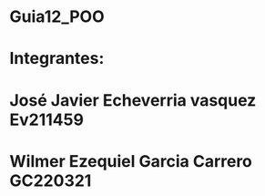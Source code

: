 # Guia12_POO
# Integrantes:
# José Javier Echeverria  vasquez  Ev211459
# Wilmer Ezequiel Garcia Carrero GC220321  
